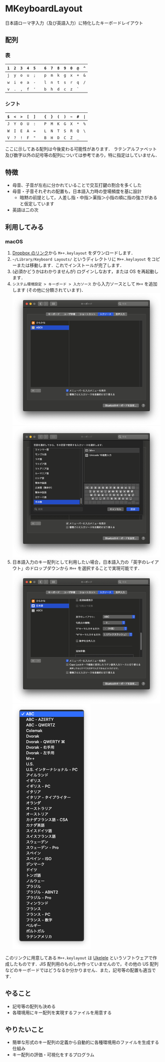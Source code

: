 # MKeyboardLayout

日本語ローマ字入力（及び英語入力）に特化したキーボードレイアウト

## 配列

### 表

| `1` | `2` | `3` | `4` | `5` |     | `6` | `7` | `8` | `9` | `0` |   `@`   | `^` |
| :-: | :-: | :-: | :-: | :-: | :-: | :-: | :-: | :-: | :-: | :-: | :-----: | :-: |
| `j` | `y` | `o` | `u` | `;` |     | `p` | `m` | `k` | `g` | `x` |   `+`   | `&` |
| `w` | `i` | `e` | `a` | `-` |     | `l` | `n` | `t` | `s` | `r` |   `q`   | `/` |
| `v` | `.` | `,` | `f` | `'` |     | `b` | `h` | `d` | `c` | `z` | `` ` `` |

### シフト

| `$` | `<` | `>` | `[` | `]` |     | `{` | `}` | `(` | `)` | `~` | `#` | `\|` |
| :-: | :-: | :-: | :-: | :-: | :-: | :-: | :-: | :-: | :-: | :-: | :-: | :--: |
| `J` | `Y` | `O` | `U` | `:` |     | `P` | `M` | `K` | `G` | `X` | `*` | `%`  |
| `W` | `I` | `E` | `A` | `=` |     | `L` | `N` | `T` | `S` | `R` | `Q` | `\`  |
| `V` | `?` | `!` | `F` | `"` |     | `B` | `H` | `D` | `C` | `Z` | `_` |

ここに示してある配列は今後変わる可能性があります．
ラテンアルファベット及び数字以外の記号等の配列については参考であり，特に指定はしていません．

## 特徴

- 母音、子音が左右に分かれていることで交互打鍵の割合を多くした
- 母音・子音それぞれの配置も，日本語入力時の登場頻度を基に設計
  - 暗黙の前提として，人差し指・中指＞薬指＞小指の順に指の強さがあると仮定しています
- 英語は二の次

## 利用してみる

### macOS

1. [Dropbox のリンク](https://www.dropbox.com/s/nwg4kytxxgvsdgo/M%2B%2B.keylayout?dl=0)から `M++.keylayout` をダウンロードします．
1. `~/Library/Keyboard Layouts/` というディレクトリに `M++.keylayout` をコピーまたは移動します．これでインストールが完了します．
1. (必須かどうかはわかりませんが) ログインしなおす，または OS を再起動します．
1. `システム環境設定 > キーボード > 入力ソース` から入力ソースとして `M++` を追加します (その他に分類されています)．
   ![01](https://github.com/cwd-k2/MKeyboardLayout/blob/master/resources/01.png)
   ![02](https://github.com/cwd-k2/MKeyboardLayout/blob/master/resources/02.png)
1. 日本語入力のキー配列として利用したい場合，日本語入力の「英字のレイアウト」のドロップダウンから `M++` を選択することで実現可能です．
   ![03](https://github.com/cwd-k2/MKeyboardLayout/blob/master/resources/03.png)
   ![04](https://github.com/cwd-k2/MKeyboardLayout/blob/master/resources/04.png)

このリンクに用意してある `M++.keylayout` は [Ukelele](https://software.sil.org/ukelele/) というソフトウェアで作成したものです．JIS 配列用のものしか作っていませんので，その他の US 配列などのキーボードではどうなるか分かりません．また，記号等の配置も適当です．

## やること

- 記号等の配列も決める
- 各環境用にキー配列を実現するファイルを用意する

## やりたいこと

- 簡単な形式のキー配列の定義から自動的に各種環境用のファイルを生成する仕組み
- キー配列の評価・可視化をするプログラム
